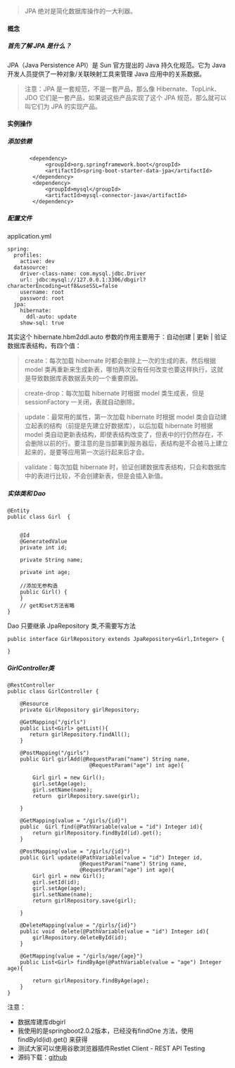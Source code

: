 ﻿
> JPA 绝对是简化数据库操作的一大利器。

#### 概念
##### 首先了解 JPA 是什么？

JPA（Java Persistence API）是 Sun 官方提出的 Java 持久化规范。它为 Java 开发人员提供了一种对象/关联映射工具来管理 Java 应用中的关系数据。

> 注意：JPA 是一套规范，不是一套产品，那么像 Hibernate、TopLink、JDO 它们是一套产品，如果说这些产品实现了这个 JPA 规范，那么就可以叫它们为 JPA 的实现产品。

#### 实例操作

##### 添加依赖
```
       <dependency>
            <groupId>org.springframework.boot</groupId>
            <artifactId>spring-boot-starter-data-jpa</artifactId>
        </dependency>
        <dependency>
            <groupId>mysql</groupId>
            <artifactId>mysql-connector-java</artifactId>
        </dependency>
```

##### 配置文件
application.yml
```
spring:
  profiles:
    active: dev
  datasource:
    driver-class-name: com.mysql.jdbc.Driver
    url: jdbc:mysql://127.0.0.1:3306/dbgirl?characterEncoding=utf8&useSSL=false
    username: root
    password: root
  jpa:
    hibernate:
      ddl-auto: update
    show-sql: true
```
其实这个 hibernate.hbm2ddl.auto 参数的作用主要用于：自动创建 | 更新 | 验证数据库表结构，有四个值：

> create：每次加载 hibernate 时都会删除上一次的生成的表，然后根据 model 类再重新来生成新表，哪怕两次没有任何改变也要这样执行，这就是导致数据库表数据丢失的一个重要原因。

> create-drop：每次加载 hibernate 时根据 model 类生成表，但是 sessionFactory 一关闭，表就自动删除。

> update：最常用的属性，第一次加载 hibernate 时根据 model 类会自动建立起表的结构（前提是先建立好数据库），以后加载 hibernate 时根据 model 类自动更新表结构，即使表结构改变了，但表中的行仍然存在，不会删除以前的行。要注意的是当部署到服务器后，表结构是不会被马上建立起来的，是要等应用第一次运行起来后才会。

> validate：每次加载 hibernate 时，验证创建数据库表结构，只会和数据库中的表进行比较，不会创建新表，但是会插入新值。



##### 实体类和 Dao

```
@Entity
public class Girl  {


    @Id
    @GeneratedValue
    private int id;

    private String name;

    private int age;

	//添加无参构造
    public Girl() {
    }
	// get和set方法省略
}

```
Dao 只要继承 JpaRepository 类,不需要写方法

```
public interface GirlRepository extends JpaRepository<Girl,Integer> {
   
}
```
##### GirlController类

```
@RestController
public class GirlController {

    @Resource
    private GirlRepository girlRepository;

    @GetMapping("/girls")
    public List<Girl> getList(){
       return girlRepository.findAll();
    }

    @PostMapping("/girls")
    public Girl girlAdd(@RequestParam("name") String name,
                          @RequestParam("age") int age){

        Girl girl = new Girl();
        girl.setAge(age);
        girl.setName(name);
        return  girlRepository.save(girl);

    }

    @GetMapping(value = "/girls/{id}")
    public  Girl find(@PathVariable(value = "id") Integer id){
        return girlRepository.findById(id).get();
    }

    @PostMapping(value = "/girls/{id}")
    public Girl update(@PathVariable(value = "id") Integer id,
                       @RequestParam("name") String name,
                       @RequestParam("age") int age){
        Girl girl = new Girl();
        girl.setId(id);
        girl.setAge(age);
        girl.setName(name);
        return girlRepository.save(girl);

    }

    @DeleteMapping(value = "/girls/{id}")
    public void  delete(@PathVariable(value = "id") Integer id){
        girlRepository.deleteById(id);
    }

    @GetMapping(value = "/girls/age/{age}")
    public List<Girl> findByAge(@PathVariable(value = "age") Integer age){

        return girlRepository.findByAge(age);
    }
}

```

注意：
- 数据库建库dbgirl
- 我使用的是springboot2.0.2版本，已经没有findOne 方法，使用findById(id).get() 来获得
- 测试大家可以使用谷歌浏览器插件Restlet Client - REST API Testing
- 源码下载：[github](https://github.com/runzhenghengbin/SpringBoot)
